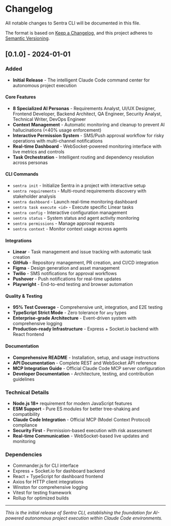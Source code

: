 # Changelog

All notable changes to Sentra CLI will be documented in this file.

The format is based on [Keep a Changelog](https://keepachangelog.com/en/1.0.0/),
and this project adheres to [Semantic Versioning](https://semver.org/spec/v2.0.0.html).

## [0.1.0] - 2024-01-01

### Added
- **Initial Release** - The intelligent Claude Code command center for autonomous project execution

#### Core Features
- **8 Specialized AI Personas** - Requirements Analyst, UI/UX Designer, Frontend Developer, Backend Architect, QA Engineer, Security Analyst, Technical Writer, DevOps Engineer
- **Context Management** - Automatic monitoring and cleanup to prevent AI hallucinations (<40% usage enforcement)
- **Interactive Permission System** - SMS/Push approval workflow for risky operations with multi-channel notifications
- **Real-time Dashboard** - WebSocket-powered monitoring interface with live metrics and controls
- **Task Orchestration** - Intelligent routing and dependency resolution across personas

#### CLI Commands
- `sentra init` - Initialize Sentra in a project with interactive setup
- `sentra requirements` - Multi-round requirements discovery with stakeholder analysis
- `sentra dashboard` - Launch real-time monitoring dashboard
- `sentra task execute <id>` - Execute specific Linear tasks
- `sentra config` - Interactive configuration management
- `sentra status` - System status and agent activity monitoring
- `sentra permissions` - Manage approval requests
- `sentra context` - Monitor context usage across agents

#### Integrations
- **Linear** - Task management and issue tracking with automatic task creation
- **GitHub** - Repository management, PR creation, and CI/CD integration
- **Figma** - Design generation and asset management
- **Twilio** - SMS notifications for approval workflows
- **Pushover** - Push notifications for real-time updates
- **Playwright** - End-to-end testing and browser automation

#### Quality & Testing
- **95% Test Coverage** - Comprehensive unit, integration, and E2E testing
- **TypeScript Strict Mode** - Zero tolerance for `any` types
- **Enterprise-grade Architecture** - Event-driven system with comprehensive logging
- **Production-ready Infrastructure** - Express + Socket.io backend with React frontend

#### Documentation
- **Comprehensive README** - Installation, setup, and usage instructions
- **API Documentation** - Complete REST and WebSocket API reference
- **MCP Integration Guide** - Official Claude Code MCP server configuration
- **Developer Documentation** - Architecture, testing, and contribution guidelines

### Technical Details
- **Node.js 18+** requirement for modern JavaScript features
- **ESM Support** - Pure ES modules for better tree-shaking and compatibility
- **Claude Code Integration** - Official MCP (Model Context Protocol) compliance
- **Security First** - Permission-based execution with risk assessment
- **Real-time Communication** - WebSocket-based live updates and monitoring

### Dependencies
- Commander.js for CLI interface
- Express + Socket.io for dashboard backend
- React + TypeScript for dashboard frontend
- Axios for HTTP client integrations
- Winston for comprehensive logging
- Vitest for testing framework
- Rollup for optimized builds

---

*This is the initial release of Sentra CLI, establishing the foundation for AI-powered autonomous project execution within Claude Code environments.*
